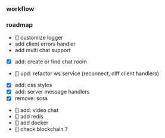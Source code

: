 ### workflow


### roadmap

- [] customize logger
- add client errors handler
- add multi chat support
- [x] add: create or find chat room
- [] upd: refactor ws service (reconnect, diff client handlers)
- [x] add: css styles
- [x] add: server message handlers
- [x] remove: scss
- [] add: video chat
- [] add redis 
- [] add docker
- [] check blockchain ?

